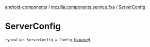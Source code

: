 [android-components](../index.md) / [mozilla.components.service.fxa](index.md) / [ServerConfig](./-server-config.md)

# ServerConfig

`typealias ServerConfig = Config` [(source)](https://github.com/mozilla-mobile/android-components/blob/master/components/service/firefox-accounts/src/main/java/mozilla/components/service/fxa/Config.kt#L13)